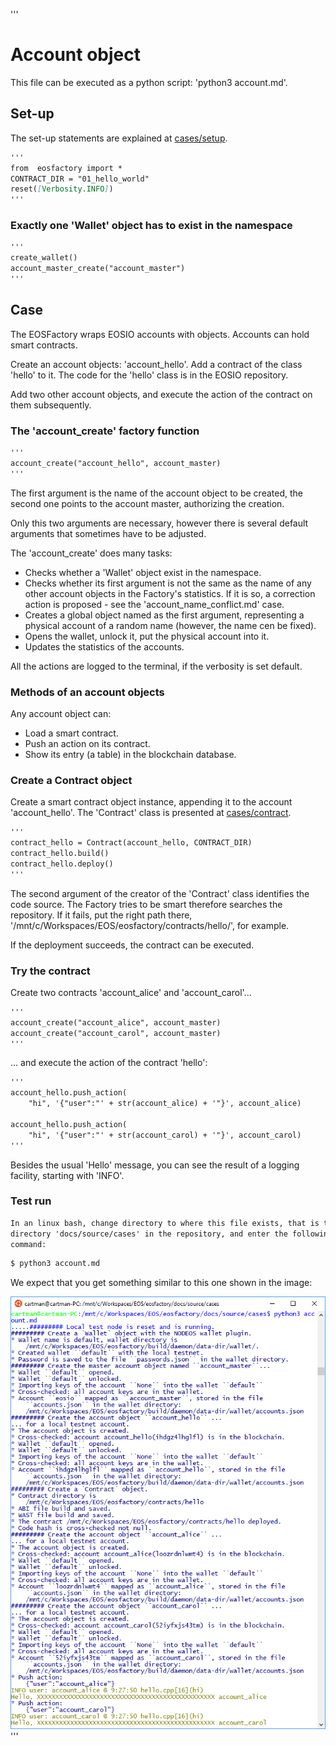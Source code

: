 '''
# Account object

This file can be executed as a python script: 'python3 account.md'.

## Set-up

The set-up statements are explained at <a href="setup.html">cases/setup</a>.

```md
'''
from  eosfactory import *
CONTRACT_DIR = "01_hello_world"
reset([Verbosity.INFO])
'''
```

### Exactly one 'Wallet' object has to exist in the namespace

```md
'''
create_wallet()   
account_master_create("account_master")
'''
```

## Case

The EOSFactory wraps EOSIO accounts with objects. Accounts can hold smart
contracts. 

Create an account objects: 'account_hello'. Add a contract of the class
'hello' to it. The code for the 'hello' class is in the EOSIO repository.

Add two other account objects, and execute the action of the contract on them 
subsequently.

### The 'account_create' factory function

```md
'''
account_create("account_hello", account_master)
'''
```

The first argument is the name of the account object to be created, the second
one points to the account master, authorizing the creation.

Only this two arguments are necessary, however there is several default 
arguments that sometimes have to be adjusted.

The 'account_create' does many tasks:

* Checks whether a 'Wallet' object exist in the namespace.
* Checks whether its first argument is not the same as the name of any other
    account objects in the Factory's statistics. If it is so, a correction
    action is proposed - see the 'account_name_conflict.md' case.
* Creates a global object named as the first argument, representing 
    a physical account of a random name (however, the name cen be fixed).
* Opens the wallet, unlock it, put the physical account into it.
* Updates the statistics of the accounts.

All the actions are logged to the terminal, if the verbosity is set default. 

### Methods of an account objects

Any account object can:

* Load a smart contract.
* Push an action on its contract.
* Show its entry (a table) in the blockchain database.

### Create a Contract object

Create a smart contract object instance, appending it to the account 
'account_hello'. The 'Contract' class is presented at <a href="contract.html">cases/contract</a>.

```md
'''
contract_hello = Contract(account_hello, CONTRACT_DIR)
contract_hello.build()
contract_hello.deploy()
'''
```

The second argument of the creator of the 'Contract' class identifies the 
code source. The Factory tries to be smart therefore searches the repository. 
If it fails, put the right path there, 
'/mnt/c/Workspaces/EOS/eosfactory/contracts/hello/',
for example.

If the deployment succeeds, the contract can be executed.

### Try the contract

Create two contracts 'account_alice' and 'account_carol'...

```md
'''
account_create("account_alice", account_master)
account_create("account_carol", account_master)
'''
```

... and execute the action of the contract 'hello':

```md
'''
account_hello.push_action(
    "hi", '{"user":"' + str(account_alice) + '"}', account_alice)

account_hello.push_action(
    "hi", '{"user":"' + str(account_carol) + '"}', account_carol)
'''
```

Besides the usual 'Hello' message, you can see the result of a logging 
facility, starting with 'INFO'.

### Test run

```md
In an linux bash, change directory to where this file exists, that is the 
directory 'docs/source/cases' in the repository, and enter the following 
command:
```
```md
$ python3 account.md
```

We expect that you get something similar to this one shown in the image:

<img src="account.png" 
    onerror="this.src='../../../source/cases/account.png'"   
    width="720px"/>
'''